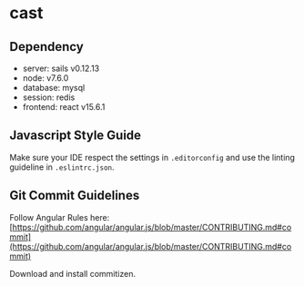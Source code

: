 # cast

## Dependency
- server: sails v0.12.13
- node: v7.6.0
- database: mysql
- session: redis
- frontend: react v15.6.1

## Javascript Style Guide

Make sure your IDE respect the settings in `.editorconfig` and use the linting guideline in `.eslintrc.json`.

## Git Commit Guidelines

Follow Angular Rules here: [https://github.com/angular/angular.js/blob/master/CONTRIBUTING.md#commit](https://github.com/angular/angular.js/blob/master/CONTRIBUTING.md#commit)

Download and install commitizen.
